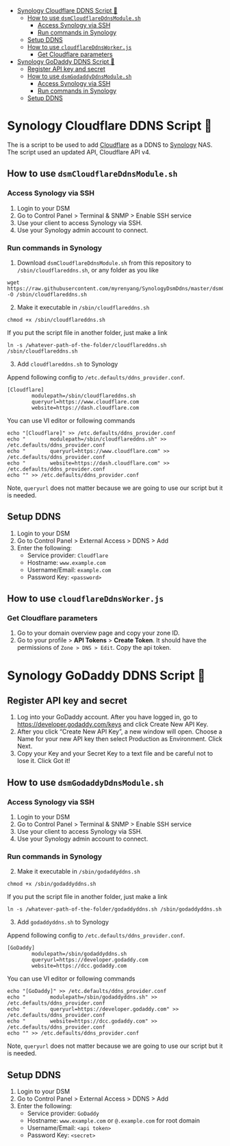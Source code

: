 - [Synology Cloudflare DDNS Script 📜](#synology-cloudflare-ddns-script---)
  * [How to use `dsmCloudflareDdnsModule.sh`](#how-to-use--dsmcloudflareddnsmodulesh-)
    + [Access Synology via SSH](#access-synology-via-ssh)
    + [Run commands in Synology](#run-commands-in-synology)
  * [Setup DDNS](#setup-ddns)
  * [How to use `cloudflareDdnsWorker.js`](#how-to-use--cloudflareddnsworkerjs-)
    + [Get Cloudflare parameters](#get-cloudflare-parameters)
- [Synology GoDaddy DDNS Script 📜](#synology-godaddy-ddns-script---)
  * [Register API key and secret](#register-api-key-and-secret)
  * [How to use `dsmGodaddyDdnsModule.sh`](#how-to-use--dsmgodaddyddnsmodulesh-)
    + [Access Synology via SSH](#access-synology-via-ssh-1)
    + [Run commands in Synology](#run-commands-in-synology-1)
  * [Setup DDNS](#setup-ddns-1)


# Synology Cloudflare DDNS Script 📜

The is a script to be used to add [Cloudflare](https://www.cloudflare.com/) as a DDNS to [Synology](https://www.synology.com/) NAS. The script used an updated API, Cloudflare API v4.

## How to use `dsmCloudflareDdnsModule.sh`

### Access Synology via SSH

1. Login to your DSM
2. Go to Control Panel > Terminal & SNMP > Enable SSH service
3. Use your client to access Synology via SSH.
4. Use your Synology admin account to connect.

### Run commands in Synology

1. Download `dsmCloudflareDdnsModule.sh` from this repository to `/sbin/cloudflareddns.sh`, or any folder as you like

```
wget https://raw.githubusercontent.com/myrenyang/SynologyDsmDdns/master/dsmCloudflareDdnsModule.sh -O /sbin/cloudflareddns.sh
```

2. Make it executable in `/sbin/cloudflareddns.sh`

```
chmod +x /sbin/cloudflareddns.sh
```

If you put the script file in another folder, just make a link

```
ln -s /whatever-path-of-the-folder/cloudflareddns.sh /sbin/cloudflareddns.sh
```

3. Add `cloudflareddns.sh` to Synology

Append following config to `/etc.defaults/ddns_provider.conf`.

```
[Cloudflare]
        modulepath=/sbin/cloudflareddns.sh
        queryurl=https://www.cloudflare.com
        website=https://dash.cloudflare.com
```

You can use VI editor or following commands
```
echo "[Cloudflare]" >> /etc.defaults/ddns_provider.conf
echo "        modulepath=/sbin/cloudflareddns.sh" >> /etc.defaults/ddns_provider.conf
echo "        queryurl=https://www.cloudflare.com" >> /etc.defaults/ddns_provider.conf
echo "        website=https://dash.cloudflare.com" >> /etc.defaults/ddns_provider.conf
echo "" >> /etc.defaults/ddns_provider.conf
```

Note, `queryurl` does not matter because we are going to use our script but it is needed.


## Setup DDNS

1. Login to your DSM
2. Go to Control Panel > External Access > DDNS > Add
3. Enter the following:
   - Service provider: `Cloudflare`
   - Hostname: `www.example.com`
   - Username/Email: `example.com`
   - Password Key: `<password>`


## How to use `cloudflareDdnsWorker.js`

### Get Cloudflare parameters

1. Go to your domain overview page and copy your zone ID.
2. Go to your profile > **API Tokens** > **Create Token**. It should have the permissions of `Zone > DNS > Edit`. Copy the api token.


# Synology GoDaddy DDNS Script 📜

## Register API key and secret

1. Log into your GoDaddy account. After you have logged in, go to https://developer.godaddy.com/keys and click Create New API Key.
2. After you click “Create New API Key”, a new window will open. Choose a Name for your new API key then select Production as Environment. Click Next.
3. Copy your Key and your Secret Key to a text file and be careful not to lose it. Click Got it!

## How to use `dsmGodaddyDdnsModule.sh`

### Access Synology via SSH

1. Login to your DSM
2. Go to Control Panel > Terminal & SNMP > Enable SSH service
3. Use your client to access Synology via SSH.
4. Use your Synology admin account to connect.

### Run commands in Synology

2. Make it executable in `/sbin/godaddyddns.sh`

```
chmod +x /sbin/godaddyddns.sh
```

If you put the script file in another folder, just make a link

```
ln -s /whatever-path-of-the-folder/godaddyddns.sh /sbin/godaddyddns.sh
```

3. Add `godaddyddns.sh` to Synology

Append following config to `/etc.defaults/ddns_provider.conf`.

```
[GoDaddy]
        modulepath=/sbin/godaddyddns.sh
        queryurl=https://developer.godaddy.com
        website=https://dcc.godaddy.com
```

You can use VI editor or following commands
```
echo "[GoDaddy]" >> /etc.defaults/ddns_provider.conf
echo "        modulepath=/sbin/godaddyddns.sh" >> /etc.defaults/ddns_provider.conf
echo "        queryurl=https://developer.godaddy.com" >> /etc.defaults/ddns_provider.conf
echo "        website=https://dcc.godaddy.com" >> /etc.defaults/ddns_provider.conf
echo "" >> /etc.defaults/ddns_provider.conf
```

Note, `queryurl` does not matter because we are going to use our script but it is needed.

## Setup DDNS

1. Login to your DSM
2. Go to Control Panel > External Access > DDNS > Add
3. Enter the following:
   - Service provider: `GoDaddy`
   - Hostname: `www.example.com` or `@.example.com` for root domain
   - Username/Email: `<api token>`
   - Password Key: `<secret>`

